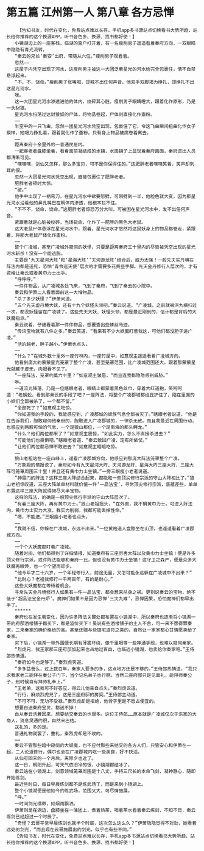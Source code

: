 # 第五篇 江州第一人 第八章 各方忌惮
        【告知书友，时代在变化，免费站点难以长存，手机app多书源站点切换看书大势所趋，站长给你推荐的这个换源APP，听书音色多、换源、找书都好使！】
       小镜湖边上的一座客栈，临湖的窗户打开着，有一名瘦削男子遥遥看着秦府方向，一双眼睛中隐隐有青光流转。
       “秦云的兄长‘秦安’出府，带随从六位。”瘦削男子观看着。
       忽然——
       这屋子内凭空出现了河水，这瘦削男主被这一大团泛着星光的河水给完全包裹住，情不自禁悬浮起来。
       “不，不，饶命。”瘦削男子张嘴喊，却喊不出任何声音，他双手双脚竭力挣扎，却挣扎不出这星光河水。
       噗。
       这一大团星光河水渗透进他的体内，绞碎其心脏。瘦削男子眼睛瞪大，跟着化作原形，乃是一头豺狼。
       星光河水扫荡过这豺狼妖的尸体，将物品卷起，尸体则直接化作齑粉。
       ……
       半空中的一只飞虫，忽然一团星光河水凭空出现，包裹住了它，令这飞虫瞬间扭曲化作女子模样，她竭力挣扎着，跟着就化作了齑粉。只有身上物品被席卷着离去。
       ……
       距离秦府十余里外的一普通民居内。
       一肥胖老者盘膝坐着，看着面前凝结成的水镜，水面镜子上显现着秦府画面，秦府进出人员都清晰可见。
       “嘿嘿嘿，剑仙又怎样，那么多宝贝，可不是你保得住的。”这肥胖老者嘿嘿笑着，笑声却刺耳的很。
       忽然一大团星光河水凭空出现，直接包裹住了肥胖老者。
       肥胖老者顿时大惊。
       “破。”
       他手中出现了一柄弯刀，在星光河水中欲要怒劈，可刚劈到一半，他脸色就大变，因为那星光河水沿着他的鼻孔嘴巴在朝体内渗透，他根本拦不住。
       “不不不，饶命，饶命。”这肥胖老者惊恐万分大叫，可被困在星光河水中，发不出任何声音。
       紧跟着就是心脏被绞碎，当场毙命，化作了一肥胖的黑色大老鼠。
       这大老鼠尸体悬浮在星光河水中，跟着，星光河水才悠然将这鼠妖身上的物品都卷走，紧跟着，将那大老鼠尸体化作齑粉。
       ……
       整个广凌城，甚至广凌城外窥伺的妖怪，只要是距离秦府三十里内的尽皆被凭空出现的星光河水斩杀！没有一个能逃脱。
       主要是‘九天星河大阵’和‘星海大阵’‘天河游龙阵’结合后，威力太强！一般先天实丹境在阵法内都是送死，恐怕‘青令巡天使’层次的才需要多花费些手脚。先天金丹修行人层次的，才有资格让秦云或者黄巾力士出手。
       “呼呼呼。”
       一件件物品，从广凌城各处飞来，飞到了秦府，飞到了秦云的小院中。
       秦云和伊萧二人看着面前这一大堆物品。
       “杀了多少妖怪？”伊萧问道。
       “五个先天虚丹境大妖，还有十九个妖怪头领吧。”秦云说道，“广凌城，之前就被洪九横扫过一次，都没妖怪留在广凌城了。这些先天大妖、妖怪头领，都是最近刚到的，估计都是背后的大妖魔指派。”
       秦云说着，仔细看着那一件件物品，想要查出些蛛丝马迹。
       “传讯宝物就有八件之多。”秦云笑道，“看来有不少大妖魔盯着我这，可他们都没胆子进广凌。”
       “活的越老，胆子越小。”伊萧也点头。
       ……
       “什么？”在城外数十里外一座竹林内，一座竹屋中，如意观主遥遥看着广凌城方向。
       他看到庞大的蒙蒙星光笼罩了整个广凌，甚至笼罩范围，比广凌城范围还大。跟着那蒙蒙星光就藏于虚无，肉眼看不见了。
       “一座阵法，笼罩约莫六十里？”如意观主皱眉，“而且连我都隐隐感到威胁。”
       咻。
       一道流光降落，乃是一位瞎眼老者，眼睛上都蒙着黑色丝巾，穿着大红道袍，笑呵呵道：“老蜈蚣，看到那秦云的手段了吧？一座阵法，将整个广凌郡城都给庇护住了，陷在里面的小妖们全部被杀了，一个都不留。”
       “全部死了？”如意观主吃惊。
       “你知道我的手段的，我能感应到，广凌郡城的妖族气息全部被灭了。”瞎眼老者说道，“他是在告诉我们，胆敢窥伺他秦府的，胆敢进入广凌郡城的，一律杀无赦。而且我最近在周围行动，也感应到两股可怕的气息，一个是狼山那位，一个是南海的那头鳄龙。”
       “什么？他们两位都来了？”如意观主震惊，“如此实力，怎么不直接杀进去？”
       “可能他们也畏惧吧。”瞎眼老者道，“秦云敢回广凌，定有所依仗。”
       “让他们两位都忌惮不敢进去？”如意观主暗暗吃惊。
       ……
       狼山老祖站在一座山峰上，遥看广凌郡城方向，他感应到那庞大阵法笼罩整个广凌。
       “万象殿的情报说了，秦府如今有九天星河大阵、天河游龙阵、星海大阵三座大阵，三座大阵可笼罩周围三十里！并且还有黄巾力士坐镇。”一旁三眼瘦小老者说道。
       “神霄门的阵法？这样三座大阵结合起来，都能和一些顶尖修行宗派的守山大阵相比了。”狼山老祖惊叹道，三座大阵单单材料就价值一件‘一品法宝’，寻常顶尖修行宗派，底蕴差些，单单布置这样三座大阵就得倾尽大半宝物。
       这样的阵法，的确是一般顶尖修行宗派的守山大阵层次了。
       “有着三座大阵，再有黄巾力士。”狼山老祖摇头，“在外面，我不惧黄巾力士。可进入阵法内，黄巾力士实力大涨，我实力削弱，我都可能丢掉性命。”
       “嗯，不能进。”三眼瘦小老者也点头。
       ……
       “我就不信，你躲在广凌城，永远不出来。”一位黄袍道人盘膝坐在山顶，也遥遥看着广凌郡城方向。
       ……
       一个个大妖魔都盯着广凌城。
       随着时间，他们都得到了详细情报，知道秦府有三座厉害大阵以及黄巾力士坐镇！便是许多顶尖修行宗派，或许阵法能够和秦府一比，但也没有黄巾力士坐镇！这守卫之森严，便是众多大妖魔再眼馋，也一个个望而却步。
       “他今年才二十六岁，一个年轻修行人，前途无量，又怎可能永远躲在广凌城中不出来？”
       “比耐心？老祖我修行一千两百年，有的是耐心。”
       这些大妖魔都在等待着机会。
       寻常先天金丹境修行人如果有一件一品法宝，都会惹来杀身之祸。更别说秦云的宝物，绝不低于‘超品法宝金丹炉’。魔神们如果不是因为忌惮‘三灾九难’，忌惮因果，恐怕魔神们都早出手了。
       ******
       秦府也在发生着变化，因为许多阵法关键处都布置在小镜湖中，所以秦府也逐渐将小镜湖一带的府邸酒楼铺子都买下，都是溢价买下！虽说有些酒楼铺子的主人不舍，可一来不愿得罪秦家，二来秦家的确价格给的高。甚至还赠与些镇宅道符之类的，自然让一家家都心甘情愿卖给了秦家。
       买下后，小镜湖一带外围便长期有薄雾环绕，像千里眼等一些神通手段，也难以窥伺秦家。
       “烈虎兄，我王家那三座府邸加起来也占地过百亩，也临近小镜湖，也卖给你秦家吧。”王侍郎热情道。
       “秦府如今也足够了。”秦烈虎笑道。
       “多多益善么，过上数百年，秦家人要多的多，这点地方还是不够的。”王侍郎热情道，“我只求我家老三能拜在秦公子门下，当个记名弟子也行啊。当然三座府邸只是见面礼，能拜师秦公子，到时候自有拜师礼奉上。”
       “王老弟，这我可不好答应，得云儿他亲自点头。”秦烈虎说道。
       “行行，麻烦烈虎兄了，这是三座府邸的房契。”王侍郎主动道。
       “不可不可，无功不受禄。”秦烈虎却是拒绝，他骨子里是不愿占便宜的。
       想要白送秦府宝贝，都送不掉！
       自从秦云活着回来，想要结交秦云的也很多。这位王侍郎……原本就是广凌城仅次于洪家的大商人，消息灵通的很，自然来巴结。
       送礼的，多的是。
       普通礼物就罢了，重礼，秦烈虎却是不收的。
       ……
       秦云不管那些暗中窥伺的大妖魔，也不应付那些来结交的各方人们，只管安心和伊萧在一起，二人论道修行，偶尔也会在广凌郡城内吃一些美食，好不快活。
       从仙府回来的一个月后，离除夕也近了。
       这一日，朝阳升起，可天气依旧冷的很，小镜湖都结冰了。
       秦云站在小镜湖上，剑意领域笼罩周围是十八丈，手持三尺长的本命飞剑，凝神静心，随即开始练剑。
       最近些时日，每日早晨练剑都不是练武场了，而是来到小镜湖上。
       整个小镜湖便是他如今的练武场，范围又大，可尽情施展。
       “呼。”
       一时间剑光缥缈，如烟雨飘洒。
       伊萧则是在湖边，盘膝坐在一蒲团上，煮着热茶，喝着茶水看着秦云练剑，不知不觉，秦云练剑已经超过一个时辰了。
       “奇怪？云哥平常早晨练剑也就半个时辰，这次怎么这么久？”伊萧隐隐觉得不对劲，她看着远处的剑光，“而且现在云哥施展出的剑光，似乎也有些不同。”
       【告知书友，时代在变化，免费站点难以长存，手机app多书源站点切换看书大势所趋，站长给你推荐的这个换源APP，听书音色多、换源、找书都好使！】